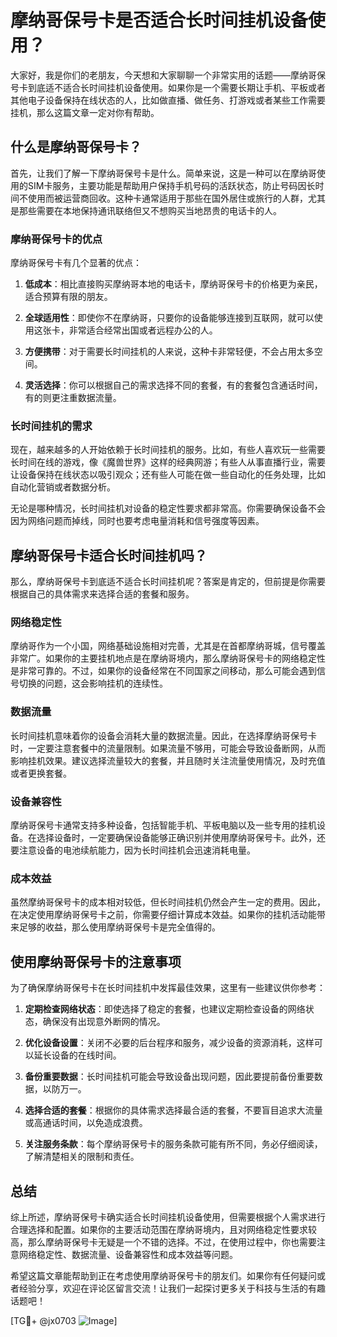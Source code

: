 # 摩纳哥保号卡是否适合长时间挂机设备使用？

大家好，我是你们的老朋友，今天想和大家聊聊一个非常实用的话题——摩纳哥保号卡到底适不适合长时间挂机设备使用。如果你是一个需要长期让手机、平板或者其他电子设备保持在线状态的人，比如做直播、做任务、打游戏或者某些工作需要挂机，那么这篇文章一定对你有帮助。

## 什么是摩纳哥保号卡？

首先，让我们了解一下摩纳哥保号卡是什么。简单来说，这是一种可以在摩纳哥使用的SIM卡服务，主要功能是帮助用户保持手机号码的活跃状态，防止号码因长时间不使用而被运营商回收。这种卡通常适用于那些在国外居住或旅行的人群，尤其是那些需要在本地保持通讯联络但又不想购买当地昂贵的电话卡的人。

### 摩纳哥保号卡的优点

摩纳哥保号卡有几个显著的优点：

1. **低成本**：相比直接购买摩纳哥本地的电话卡，摩纳哥保号卡的价格更为亲民，适合预算有限的朋友。
   
2. **全球适用性**：即使你不在摩纳哥，只要你的设备能够连接到互联网，就可以使用这张卡，非常适合经常出国或者远程办公的人。

3. **方便携带**：对于需要长时间挂机的人来说，这种卡非常轻便，不会占用太多空间。

4. **灵活选择**：你可以根据自己的需求选择不同的套餐，有的套餐包含通话时间，有的则更注重数据流量。

### 长时间挂机的需求

现在，越来越多的人开始依赖于长时间挂机的服务。比如，有些人喜欢玩一些需要长时间在线的游戏，像《魔兽世界》这样的经典网游；有些人从事直播行业，需要让设备保持在线状态以吸引观众；还有些人可能在做一些自动化的任务处理，比如自动化营销或者数据分析。

无论是哪种情况，长时间挂机对设备的稳定性要求都非常高。你需要确保设备不会因为网络问题而掉线，同时也要考虑电量消耗和信号强度等因素。

## 摩纳哥保号卡适合长时间挂机吗？

那么，摩纳哥保号卡到底适不适合长时间挂机呢？答案是肯定的，但前提是你需要根据自己的具体需求来选择合适的套餐和服务。

### 网络稳定性

摩纳哥作为一个小国，网络基础设施相对完善，尤其是在首都摩纳哥城，信号覆盖非常广。如果你的主要挂机地点是在摩纳哥境内，那么摩纳哥保号卡的网络稳定性是非常可靠的。不过，如果你的设备经常在不同国家之间移动，那么可能会遇到信号切换的问题，这会影响挂机的连续性。

### 数据流量

长时间挂机意味着你的设备会消耗大量的数据流量。因此，在选择摩纳哥保号卡时，一定要注意套餐中的流量限制。如果流量不够用，可能会导致设备断网，从而影响挂机效果。建议选择流量较大的套餐，并且随时关注流量使用情况，及时充值或者更换套餐。

### 设备兼容性

摩纳哥保号卡通常支持多种设备，包括智能手机、平板电脑以及一些专用的挂机设备。在选择设备时，一定要确保设备能够正确识别并使用摩纳哥保号卡。此外，还要注意设备的电池续航能力，因为长时间挂机会迅速消耗电量。

### 成本效益

虽然摩纳哥保号卡的成本相对较低，但长时间挂机仍然会产生一定的费用。因此，在决定使用摩纳哥保号卡之前，你需要仔细计算成本效益。如果你的挂机活动能带来足够的收益，那么使用摩纳哥保号卡是完全值得的。

## 使用摩纳哥保号卡的注意事项

为了确保摩纳哥保号卡在长时间挂机中发挥最佳效果，这里有一些建议供你参考：

1. **定期检查网络状态**：即使选择了稳定的套餐，也建议定期检查设备的网络状态，确保没有出现意外断网的情况。

2. **优化设备设置**：关闭不必要的后台程序和服务，减少设备的资源消耗，这样可以延长设备的在线时间。

3. **备份重要数据**：长时间挂机可能会导致设备出现问题，因此要提前备份重要数据，以防万一。

4. **选择合适的套餐**：根据你的具体需求选择最合适的套餐，不要盲目追求大流量或高通话时间，以免造成浪费。

5. **关注服务条款**：每个摩纳哥保号卡的服务条款可能有所不同，务必仔细阅读，了解清楚相关的限制和责任。

## 总结

综上所述，摩纳哥保号卡确实适合长时间挂机设备使用，但需要根据个人需求进行合理选择和配置。如果你的主要活动范围在摩纳哥境内，且对网络稳定性要求较高，那么摩纳哥保号卡无疑是一个不错的选择。不过，在使用过程中，你也需要注意网络稳定性、数据流量、设备兼容性和成本效益等问题。

希望这篇文章能帮助到正在考虑使用摩纳哥保号卡的朋友们。如果你有任何疑问或者经验分享，欢迎在评论区留言交流！让我们一起探讨更多关于科技与生活的有趣话题吧！

[TG💪+ @jx0703 ![Image](https://github.com/user-attachments/assets/dbca1d08-cadb-493c-b0ec-ad6f7a83f270)]